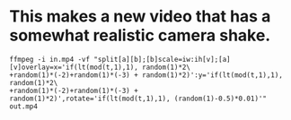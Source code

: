 # This makes a new video that has a somewhat realistic camera shake.
```console
ffmpeg -i in.mp4 -vf "split[a][b];[b]scale=iw:ih[v];[a][v]overlay=x='if(lt(mod(t,1),1), random(1)*2\
+random(1)*(-2)+random(1)*(-3) + random(1)*2)':y='if(lt(mod(t,1),1), random(1)*2\
+random(1)*(-2)+random(1)*(-3) + random(1)*2)',rotate='if(lt(mod(t,1),1), (random(1)-0.5)*0.01)'" out.mp4
```
